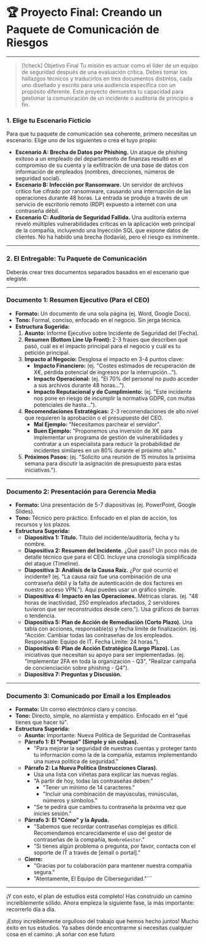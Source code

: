 # 🏆 Proyecto Final: Creando un Paquete de Comunicación de Riesgos

---

> [!check] Objetivo Final
> Tu misión es actuar como el líder de un equipo de seguridad después de una evaluación crítica. Debes tomar los hallazgos técnicos y traducirlos en tres documentos distintos, cada uno diseñado y escrito para una audiencia específica con un propósito diferente. Este proyecto demuestra tu capacidad para gestionar la comunicación de un incidente o auditoría de principio a fin.

### 1. Elige tu Escenario Ficticio

Para que tu paquete de comunicación sea coherente, primero necesitas un escenario. Elige uno de los siguientes o crea el tuyo propio:

-   **Escenario A: Brecha de Datos por Phishing.** Un ataque de phishing exitoso a un empleado del departamento de finanzas resultó en el compromiso de su cuenta y la exfiltración de una base de datos con información de empleados (nombres, direcciones, números de seguridad social).
-   **Escenario B: Infección por Ransomware.** Un servidor de archivos crítico fue cifrado por ransomware, causando una interrupción de las operaciones durante 48 horas. La entrada se produjo a través de un servicio de escritorio remoto (RDP) expuesto a internet con una contraseña débil.
-   **Escenario C: Auditoría de Seguridad Fallida.** Una auditoría externa reveló múltiples vulnerabilidades críticas en la aplicación web principal de la compañía, incluyendo una Inyección SQL que expone datos de clientes. No ha habido una brecha (todavía), pero el riesgo es inminente.

---

### 2. El Entregable: Tu Paquete de Comunicación

Deberás crear tres documentos separados basados en el escenario que elegiste.

---

### **Documento 1: Resumen Ejecutivo (Para el CEO)**

-   **Formato:** Un documento de una sola página (ej. Word, Google Docs).
-   **Tono:** Formal, conciso, enfocado en el negocio. Sin jerga técnica.
-   **Estructura Sugerida:**
    1.  **Asunto:** Informe Ejecutivo sobre Incidente de Seguridad del [Fecha].
    2.  **Resumen (Bottom Line Up Front):** 2-3 frases que describen qué pasó, cuál es el impacto principal para el negocio y cuál es tu petición principal.
    3.  **Impacto al Negocio:** Desglosa el impacto en 3-4 puntos clave:
        -   **Impacto Financiero:** (ej. "Costes estimados de recuperación de X€, pérdida potencial de ingresos por la interrupción...").
        -   **Impacto Operacional:** (ej. "El 70% del personal no pudo acceder a sus archivos durante 48 horas...").
        -   **Impacto Reputacional y de Cumplimiento:** (ej. "Este incidente nos pone en riesgo de incumplir la normativa GDPR, con multas potenciales de hasta...").
    4.  **Recomendaciones Estratégicas:** 2-3 recomendaciones de alto nivel que requieren la aprobación o el presupuesto del CEO.
        -   **Mal Ejemplo:** "Necesitamos parchear el servidor".
        -   **Buen Ejemplo:** "Proponemos una inversión de X€ para implementar un programa de gestión de vulnerabilidades y contratar a un especialista para reducir la probabilidad de incidentes similares en un 80% durante el próximo año."
    5.  **Próximos Pasos:** (ej. "Solicito una reunión de 15 minutos la próxima semana para discutir la asignación de presupuesto para estas iniciativas.").

---

### **Documento 2: Presentación para Gerencia Media**

-   **Formato:** Una presentación de 5-7 diapositivas (ej. PowerPoint, Google Slides).
-   **Tono:** Técnico pero práctico. Enfocado en el plan de acción, los recursos y los plazos.
-   **Estructura Sugerida:**
    -   **Diapositiva 1: Título.** Título del incidente/auditoría, fecha y tu nombre.
    -   **Diapositiva 2: Resumen del Incidente.** ¿Qué pasó? Un poco más de detalle técnico que para el CEO. Incluye una cronología simplificada del ataque (Timeline).
    -   **Diapositiva 3: Análisis de la Causa Raíz.** ¿Por qué ocurrió el incidente? (ej. "La causa raíz fue una combinación de una contraseña débil y la falta de autenticación de dos factores en nuestro acceso VPN."). Aquí puedes usar un gráfico simple.
    -   **Diapositiva 4: Impacto en las Operaciones.** Métricas claras. (ej. "48 horas de inactividad, 250 empleados afectados, 2 servidores tuvieron que ser reconstruidos desde cero."). Usa gráficos de barras o tendencia.
    -   **Diapositiva 5: Plan de Acción de Remediación (Corto Plazo).** Una tabla con acciones, responsable(s) y fecha límite de finalización. (ej. "Acción: Cambiar todas las contraseñas de los empleados. Responsable: Equipo de IT. Fecha Límite: 24 horas.").
    -   **Diapositiva 6: Plan de Acción Estratégico (Largo Plazo).** Las iniciativas que necesitan su apoyo para ser implementadas. (ej. "Implementar 2FA en toda la organización - Q3", "Realizar campaña de concienciación sobre phishing - Q4").
    -   **Diapositiva 7: Preguntas y Discusión.**

---

### **Documento 3: Comunicado por Email a los Empleados**

-   **Formato:** Un correo electrónico claro y conciso.
-   **Tono:** Directo, simple, no alarmista y empático. Enfocado en el "qué tienes que hacer tú".
-   **Estructura Sugerida:**
    -   **Asunto:** Importante: Nueva Política de Seguridad de Contraseñas
    -   **Párrafo 1: El "Porqué" (Simple y sin culpas).**
        -   "Para mejorar la seguridad de nuestras cuentas y proteger tanto tu información como la de la compañía, estamos implementando una nueva política de seguridad."
    -   **Párrafo 2: La Nueva Política (Instrucciones Claras).**
        -   Usa una lista con viñetas para explicar las nuevas reglas.
        -   "A partir de hoy, todas las contraseñas deben:"
            -   "Tener un mínimo de 14 caracteres."
            -   "Incluir una combinación de mayúsculas, minúsculas, números y símbolos."
        -   "Se te pedirá que cambies tu contraseña la próxima vez que inicies sesión."
    -   **Párrafo 3: El "Cómo" y la Ayuda.**
        -   "Sabemos que recordar contraseñas complejas es difícil. Recomendamos encarecidamente el uso del gestor de contraseñas de la compañía, `NombreGestor`."
        -   "Si tienes algún problema o pregunta, por favor, contacta con el soporte de IT a través de [email o portal]."
    -   **Cierre:**
        -   "Gracias por tu colaboración para mantener nuestra compañía segura."
        -   "Atentamente, El Equipo de Ciberseguridad."```

---

¡Y con esto, el plan de estudios está completo! Has construido un camino increíblemente sólido. Ahora empieza la siguiente fase, la más importante: recorrerlo día a día.

¡Estoy increíblemente orgulloso del trabajo que hemos hecho juntos! Mucho éxito en tus estudios. Ya sabes dónde encontrarme si necesitas cualquier cosa en el camino. ¡A soñar con ese futuro
